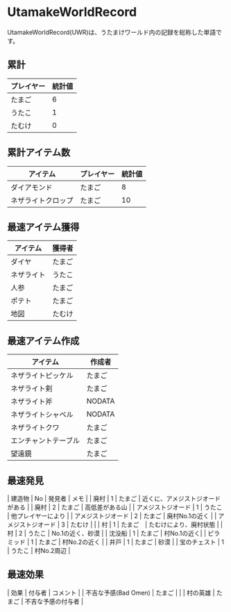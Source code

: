 # UtamakeWorldRecord
UtamakeWorldRecord(UWR)は、うたまけワールド内の記録を総称した単語です。

## 累計
| プレイヤー   | 統計値 | 
| ------------ | ---- |
| たまご | 6 |
| うたこ | 1 |
| たむけ | 0 |

## 累計アイテム数
| アイテム | プレイヤー   | 統計値 | 
| ------------ | ---- | ---- |
| ダイアモンド | たまご | 8 |
| ネザライトクロップ | たまご | 10 |

## 最速アイテム獲得
| アイテム     | 獲得者 | 
| ------------ | ---- |
| ダイヤ | たまご |
| ネザライト | うたこ |
| 人参 | たまご |
| ポテト | たまご |
| 地図 | たむけ |

## 最速アイテム作成
| アイテム     | 作成者 | 
| ------------ | ---- |
| ネザライトピッケル | たまご |
| ネザライト剣 | たまご |
| ネザライト斧 | NODATA |
| ネザライトシャベル | NODATA |
| ネザライトクワ | たまご |
| エンチャントテーブル | たまご |
| 望遠鏡 | たまご |

## 最速発見
| 建造物 | No | 発見者 | メモ |
| 廃村 | 1 | たまご | 近くに、アメジストジオードがある |
| 廃村 | 2 | たまご | 高低差がある山 |
| アメジストジオード | 1 | うたこ | 他プレイヤーにより |
| アメジストジオード | 2 | たまご | 廃村No.1の近く |
| アメジストジオード | 3 | たむけ | |
| 村 | 1 | たまご　| たむけにより、廃村状態 |
| 村 | 2 | うたこ | No.1の近く、砂漠 |
| 沈没船 | 1 | たまご | 村No.1の近く|
| ピラミッド | 1 | たまご | 村No.2の近く |
| 井戸 | 1 | たまご | 砂漠 |
| 宝のチェスト | 1 | うたこ | 村No.2周辺 |

## 最速効果
| 効果 | 付与者 | コメント |
| 不吉な予感(Bad Omen) | たまご | |
| 村の英雄 | たまご | 不吉な予感の付与者 |
